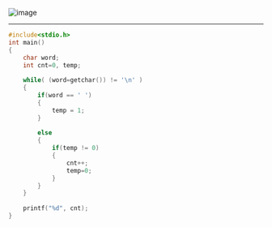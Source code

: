 
![image](https://user-images.githubusercontent.com/100292629/155500461-8c342d67-d005-471f-b574-eee2c7539fab.png)
***
```c
#include<stdio.h>
int main()
{
	char word;
	int cnt=0, temp;
	
	while( (word=getchar()) != '\n' )
	{
		if(word == ' ')
		{
			temp = 1;
		}
		
		else
		{
			if(temp != 0)
			{
				cnt++;
				temp=0;
			}
		}
	}
	
	printf("%d", cnt);
}
```
